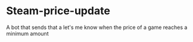 # Steam-price-update
A bot that sends that a let's me know when the price of a game reaches a minimum amount 
